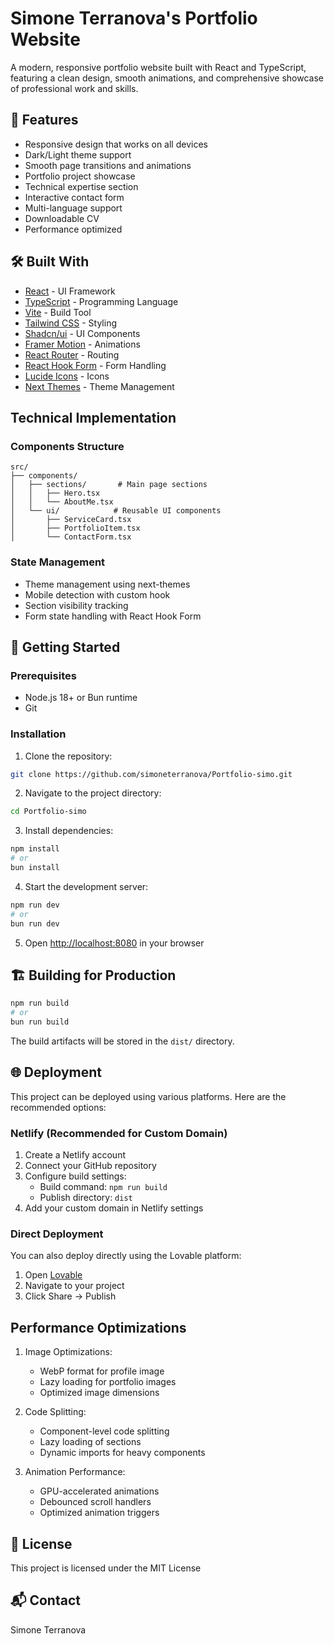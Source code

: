 # Simone Terranova's Portfolio Website

A modern, responsive portfolio website built with React and TypeScript, featuring a clean design, smooth animations, and comprehensive showcase of professional work and skills.

## 🚀 Features

- Responsive design that works on all devices
- Dark/Light theme support
- Smooth page transitions and animations
- Portfolio project showcase
- Technical expertise section
- Interactive contact form
- Multi-language support
- Downloadable CV
- Performance optimized

## 🛠️ Built With

- [React](https://reactjs.org/) - UI Framework
- [TypeScript](https://www.typescriptlang.org/) - Programming Language
- [Vite](https://vitejs.dev/) - Build Tool
- [Tailwind CSS](https://tailwindcss.com/) - Styling
- [Shadcn/ui](https://ui.shadcn.com/) - UI Components
- [Framer Motion](https://www.framer.com/motion/) - Animations
- [React Router](https://reactrouter.com/) - Routing
- [React Hook Form](https://react-hook-form.com/) - Form Handling
- [Lucide Icons](https://lucide.dev/) - Icons
- [Next Themes](https://github.com/pacocoursey/next-themes) - Theme Management

## Technical Implementation

### Components Structure
```
src/
├── components/
│   ├── sections/       # Main page sections
│   │   ├── Hero.tsx
│   │   └── AboutMe.tsx
│   └── ui/            # Reusable UI components
│       ├── ServiceCard.tsx
│       ├── PortfolioItem.tsx
│       └── ContactForm.tsx
```

### State Management
- Theme management using next-themes
- Mobile detection with custom hook
- Section visibility tracking
- Form state handling with React Hook Form

## 🚀 Getting Started

### Prerequisites

- Node.js 18+ or Bun runtime
- Git

### Installation

1. Clone the repository:
```bash
git clone https://github.com/simoneterranova/Portfolio-simo.git
```

2. Navigate to the project directory:
```bash
cd Portfolio-simo
```

3. Install dependencies:
```bash
npm install
# or
bun install
```

4. Start the development server:
```bash
npm run dev
# or
bun run dev
```

5. Open [http://localhost:8080](http://localhost:8080) in your browser

## 🏗️ Building for Production

```bash
npm run build
# or
bun run build
```

The build artifacts will be stored in the `dist/` directory.

## 🌐 Deployment

This project can be deployed using various platforms. Here are the recommended options:

### Netlify (Recommended for Custom Domain)
1. Create a Netlify account
2. Connect your GitHub repository
3. Configure build settings:
   - Build command: `npm run build`
   - Publish directory: `dist`
4. Add your custom domain in Netlify settings

### Direct Deployment
You can also deploy directly using the Lovable platform:
1. Open [Lovable](https://lovable.dev)
2. Navigate to your project
3. Click Share -> Publish

## Performance Optimizations

1. Image Optimizations:
   - WebP format for profile image
   - Lazy loading for portfolio images
   - Optimized image dimensions

2. Code Splitting:
   - Component-level code splitting
   - Lazy loading of sections
   - Dynamic imports for heavy components

3. Animation Performance:
   - GPU-accelerated animations
   - Debounced scroll handlers
   - Optimized animation triggers

## 📝 License

This project is licensed under the MIT License

## 📬 Contact

Simone Terranova
